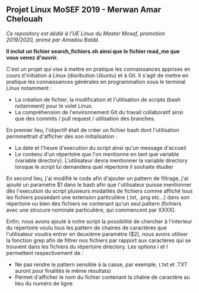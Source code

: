 ## Projet Linux MoSEF 2019 - Merwan Amar Chelouah
*Ce repository est dédié à l'UE Linux du Master Mosef, promotion 2019/2020, animé par Amadou Baldé.*

**Il inclut un fichier search_fichiers.sh ainsi que le fichier read_me que vous venez d'ouvrir.**

C'est un projet qui vise à mettre en pratique les connaissances apprises en cours d'initiation à Linux (disribution Ubuntu) et à Git.
Il s'agit de mettre en pratique les connaissances générales en programmation sous le terminal Linux notamment : 
- La création de fichier, la modification et l'utilisation de scripts (bash notamment) pour le volet Linux.
- La compréhension de l'environnement Git du travail collaboratif ainsi que des commits / pull request / utilisation des branches.

En premier lieu, l'objectif était de créer un fichier bash dont l'utilisation permmettrait d'afficher dès son initialisation :
- La date et l'heure d'execution du script ainsi qu'un message d'accueil
- Le contenu d'un répertoire que l'on mentionne en tant que variable (variable directory). L'utilisateur devra mentionner la variable 
  directory lorsque le script lui demandera quel répertoire il souhaite étudier

En second lieu, j'ai modifié le code afin d'ajouter un pattern de filtrage, j'ai ajouté un parametre $1 dans le bash afin que l'utilisateur
puisse mentionner dès l'execution du script plusieurs modalités de fichiers comme affiché tous les fichiers possédant une extension 
particulière (.txt, .png etc...) dans son répertoire ou bien des fichiers ne contenant qu'un seul pattern (fichiers avec une strucure 
nominale particulière, qui commencent par XXXX).

Enfin, nous avons ajouté à notre script la possibilité de chercher à l'interieur du répertoire voulu tous les pattern de chaines
de caractères que l'utilisateur voudra entrer en deuxième paramètre ($2), nous avons utiliser la fonction grep afin de filtrer nos fichiers
par rapport aux caractères qui se trouvent dans les fichiers du répertoire directory. Les options i et l permettent respectivement de :
- Ne pas rendre le pattern sensible à la casse, par exemple, (.txt et .TXT auront pour finalités le même résultats)
- Permet d'afficher le nom du fichier contenant la chaîne de caractère au lieu du numéro de ligne


